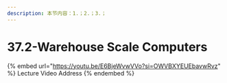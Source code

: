 ```yaml
---
description: 本节内容：1.；2.；3.；
---
```


# 37.2-Warehouse Scale Computers

{% embed url="https://youtu.be/E6BjeWvwVVo?si=OWVBXYEUEbavwRvz" %}
Lecture Video Address
{% endembed %}
